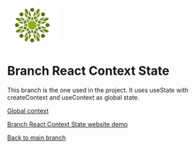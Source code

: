 ![logo](https://raw.githubusercontent.com/tempetflamer/Assets/main/oc/oc14/logo/logo_120_compressed.png)

# Branch React Context State

This branch is the one used in the project. It uses useState with createContext and useContext as global state.

[Global context](https://github.com/tempetflamer/OC-projet14/blob/react-context-state/src/utils/EmployeeContext.jsx)

[Branch React Context State website demo](https://state-context-hrnet-wh.netlify.app/)

[Back to main branch](https://github.com/tempetflamer/OC-projet14)
